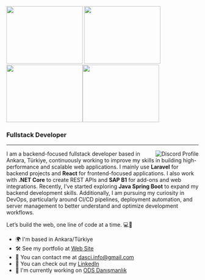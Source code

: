 <img src='https://user-images.githubusercontent.com/74038190/213866269-5d00981c-7c98-46d7-8a8e-16f462f15227.gif' width='200' height='150' />  <img src='https://user-images.githubusercontent.com/74038190/213866269-5d00981c-7c98-46d7-8a8e-16f462f15227.gif' width='200' height='150' /> <img src='https://user-images.githubusercontent.com/74038190/213866269-5d00981c-7c98-46d7-8a8e-16f462f15227.gif' width='200' height='150' /><img src='https://user-images.githubusercontent.com/74038190/213866269-5d00981c-7c98-46d7-8a8e-16f462f15227.gif' width='200' height='150' />


### Fullstack Developer
-----------------------
<div align="center">
  <a href="https://discord.com/users/470152606056972306">
    <img align="right" src="https://lanyard-profile-readme.vercel.app/api/470152606056972306?theme=dark&bg=2A2D3E&borderRadius=20&hideDiscrim=true&hideBadges=false&showDisplayName=true&idleMessage=Exploring%20new%20horizons!" alt="Discord Profile">
</a>
</div>

I am a backend-focused fullstack developer based in Ankara, Türkiye, continuously working to improve my skills in building high-performance and scalable web applications. I mainly use **Laravel** for backend projects and **React** for frontend-focused applications. I also work with **.NET Core** to create REST APIs and **SAP B1** for add-ons and web integrations. Recently, I've started exploring **Java Spring Boot** to expand my backend development skills. Additionally, I am pursuing my curiosity in DevOps, particularly around CI/CD pipelines, deployment automation, and server management to better understand and optimize development workflows.


Let’s build the web, one line of code at a time. 💻🚀

* 🌍  I'm based in Ankara/Türkiye
* 🛠️ See my portfolio at [Web Site](https://ismaildasci.com)
* 📧   You can contact me at [dasci.info@gmail.com](mailto:dasci.info@gmail.com)
* ️💼  You can check out my [LinkedIn](https://www.linkedin.com/in/ismail-daşcı//)
* 🚀  I'm currently working on [ODS Danışmanlık](https://odsdanismanlik.com/tr/)

###
